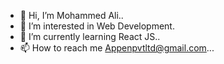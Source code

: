 - 👋 Hi, I’m Mohammed Ali..
- 👀 I’m interested in Web Development.
- 🌱 I’m currently learning React JS..
- 📫 How to reach me Appenpvtltd@gmail.com...

<!---
Aliking314/Aliking314 is a ✨ special ✨ repository because its `README.md` (this file) appears on your GitHub profile.
You can click the Preview link to take a look at your changes.
--->
